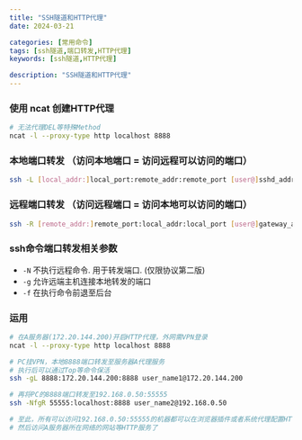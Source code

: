 ```yaml
---
title: "SSH隧道和HTTP代理"
date: 2024-03-21

categories: [常用命令]
tags: [ssh隧道,端口转发,HTTP代理]
keywords: [ssh隧道,HTTP代理]

description: "SSH隧道和HTTP代理"
---
```


### 使用 ncat 创建HTTP代理
```sh
# 无法代理DEL等特殊Method
ncat -l --proxy-type http localhost 8888
```
### 本地端口转发 （访问本地端口 = 访问远程可以访问的端口）
```sh
ssh -L [local_addr:]local_port:remote_addr:remote_port [user@]sshd_addr
```
### 远程端口转发 （访问远程端口 = 访问本地可以访问的端口）
```sh
ssh -R [remote_addr:]remote_port:local_addr:local_port [user@]gateway_addr
```

### ssh命令端口转发相关参数
- `-N` 不执行远程命令. 用于转发端口. (仅限协议第二版)
- `-g` 允许远端主机连接本地转发的端口
- `-f` 在执行命令前退至后台

### 运用
```sh
# 在A服务器(172.20.144.200)开启HTTP代理，外网需VPN登录
ncat -l --proxy-type http localhost 8888

# PC挂VPN，本地8888端口转发至服务器A代理服务
# 执行后可以通过Top等命令保活
ssh -gL 8888:172.20.144.200:8888 user_name1@172.20.144.200

# 再将PC的8888端口转发至192.168.0.50:55555
ssh -NfgR 55555:localhost:8888 user_name2@192.168.0.50

# 至此，所有可以访问192.168.0.50:55555的机器都可以在浏览器插件或者系统代理配置HTTP代理
# 然后访问A服务器所在网络的网站等HTTP服务了
```
